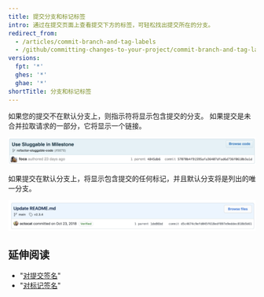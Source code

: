 ```yaml
---
title: 提交分支和标记标签
intro: 通过在提交页面上查看提交下方的标签，可轻松找出提交所在的分支。
redirect_from:
  - /articles/commit-branch-and-tag-labels
  - /github/committing-changes-to-your-project/commit-branch-and-tag-labels
versions:
  fpt: '*'
  ghes: '*'
  ghae: '*'
shortTitle: 分支和标记标签
---
```


如果您的提交不在默认分支上，则指示符将显示包含提交的分支。 如果提交是未合并拉取请求的一部分，它将显示一个链接。

![提交分支标签](/assets/images/help/commits/Commit-branch-label.png)

如果提交在默认分支上，将显示包含提交的任何标记，并且默认分支将是列出的唯一分支。

![Commit-main-label](/assets/images/help/commits/Commit-master-label.png)

## 延伸阅读

* "[对提交签名](/articles/signing-commits)"
* "[对标记签名](/articles/signing-tags)"
